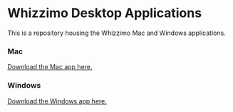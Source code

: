 # Whizzimo Desktop Applications

This is a repository housing the Whizzimo Mac and Windows applications.

### Mac

[Download the Mac app here.](./mac/Whizzimo-1.0.26.dmg)

### Windows

[Download the Windows app here.](./windows/Whizzimo%20Setup%201.0.26.exe)
